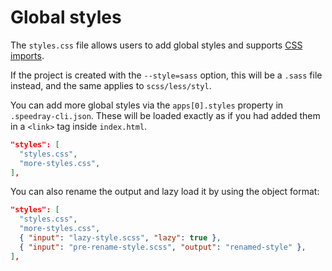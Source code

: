 # Global styles

The `styles.css` file allows users to add global styles and supports
[CSS imports](https://developer.mozilla.org/en/docs/Web/CSS/@import).

If the project is created with the `--style=sass` option, this will be a `.sass`
file instead, and the same applies to `scss/less/styl`.

You can add more global styles via the `apps[0].styles` property in `.speedray-cli.json`.
These will be loaded exactly as if you had added them in a `<link>` tag inside `index.html`.

```json
"styles": [
  "styles.css",
  "more-styles.css",
],
```

You can also rename the output and lazy load it by using the object format:

```json
"styles": [
  "styles.css",
  "more-styles.css",
  { "input": "lazy-style.scss", "lazy": true },
  { "input": "pre-rename-style.scss", "output": "renamed-style" },
],
```
